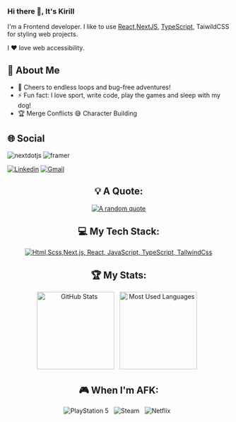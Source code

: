 ### Hi there 👋, It's Kirill

I'm a Frontend developer. I like to use [React](https://reactjs.org/),[NextJS](https://nextjs.org/), [TypeScript](https://www.typescriptlang.org/), TaiwildCSS for styling web projects.

I ❤️ love web accessibility.


## 💫 About Me
- 🚀 Cheers to endless loops and bug-free adventures!
- ⚡ Fun fact: I love sport, write code, play the games and sleep with my dog!
- 🏆 Merge Conflicts 😅 Character Building

## 🌐 Social
 <img src="https://img.shields.io/badge/-Linkedin-black?style=for-the-badge&logoColor=white&logo=linkedin&color=000000" alt="nextdotjs" />
    <img src="https://img.shields.io/badge/-Gmail-black?style=for-the-badge&logoColor=white&logo=gmail&color=0055FF" alt="framer" />
   
[![Linkedin](https://skillicons.dev/icons?i=linkedin&theme=dark)](https://www.linkedin.com/in/kirill-h)
[![Gmail](https://skillicons.dev/icons?i=gmail&theme=dark)](mailto:kirillhorushevskiy@gmail.com)

<div align="center">
    
## 💡 A Quote:

[![A random quote](https://quotes-github-readme.vercel.app/api?type=horizontal&theme=dark)](https://github.com/piyushsuthar/github-readme-quotes)


<div align="center">


## 💻 My Tech Stack:

[![Html,Scss,Next.js, React, JavaScript, TypeScript, TailwindCss](https://skillicons.dev/icons?i=html,scss,next,react,js,ts,tailwindcss)](https://skillicons.dev)


## 🏆 My Stats:

<p>
    <img height=175 alt="GitHub Stats" src="https://github-readme-stats.vercel.app/api?username=Kirill-H-FrontEnd&show_icons=true&count_private=true&theme=dark" />&nbsp;&nbsp;
    <img height=175 alt="Most Used Languages" src="https://github-readme-stats.vercel.app/api/top-langs/?username=Kirill-H-FrontEnd&layout=compact&theme=dark" />&nbsp;&nbsp;
</p>

## 🎮 When I'm AFK:

![PlayStation 5](https://img.shields.io/badge/Playstation%205-003791?style=for-the-badge&logo=playstation-5&logoColor=white) &nbsp;
![Steam](https://img.shields.io/badge/steam-%23000000.svg?style=for-the-badge&logo=steam&logoColor=white) &nbsp;
![Netflix](https://img.shields.io/badge/Netflix-E50914?style=for-the-badge&logo=netflix&logoColor=white) &nbsp;

</div>





